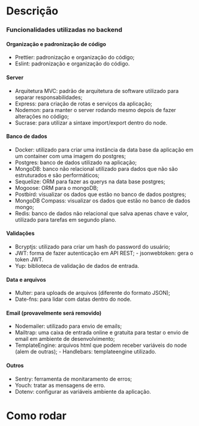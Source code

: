 # Descrição

### Funcionalidades utilizadas no backend

#### Organização e padronização de código

- Prettier: padronização e organização do código;
- Eslint: padronização e organização do código.

#### Server

- Arquitetura MVC: padrão de arquitetura de software utilizado para separar responsabilidades;
- Express: para criação de rotas e serviços da aplicação;
- Nodemon: para manter o server rodando mesmo depois de fazer alterações no código;
- Sucrase: para utilizar a sintaxe import/export dentro do node.

#### Banco de dados

- Docker: utilizado para criar uma instância da data base da aplicação em um container com uma imagem do postgres;
- Postgres: banco de dados utilizado na aplicação;
- MongoDB: banco não relacional utilizado para dados que não são estruturados e são performáticos;
- Sequelize: ORM para fazer as querys na data base postgres;
- Mogoose: ORM para o mongoDB;
- Postbird: visualizar os dados que estão no banco de dados postgres;
- MongoDB Compass: visualizar os dados que estão no banco de dados mongo;
- Redis: banco de dados não relacional que salva apenas chave e valor, utilizado para tarefas em segundo plano.

#### Validações

- Bcryptjs: utilizado para criar um hash do password do usuário;
- JWT: forma de fazer autenticação em API REST; - jsonwebtoken: gera o token JWT.
- Yup: biblioteca de validação de dados de entrada.

#### Data e arquivos

- Multer: para uploads de arquivos (diferente do formato JSON);
- Date-fns: para lidar com datas dentro do node.

#### Email (provavelmente será removido)

- Nodemailer: utilizado para envio de emails;
- Mailtrap: uma caixa de entrada online e gratuita para testar o envio de email em ambiente de desenvolvimento;
- TemplateEngine: arquivos html que podem receber variáveis do node (alem de outras); - Handlebars: templateengine utilizado.

#### Outros

- Sentry: ferramenta de monitaramento de erros;
- Youch: tratar as mensagens de erro.
- Dotenv: configurar as variáveis ambiente da aplicação.

# Como rodar

